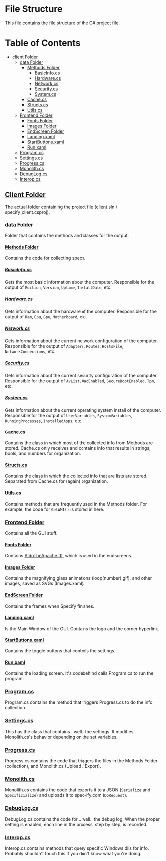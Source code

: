 # File Structure

This file contains the file structure of the C# project file.

# Table of Contents

- [client Folder](file-structure#client-folder)
    - [data Folder](file-structure#data-folder)
        - [Methods Folder](file-structure#methods-folder)
            - [BasicInfo.cs](file-structure#basicinfocs)
            - [Hardware.cs](file-structure#hardwarecs)
            - [Network.cs](file-structure#networkcs)
            - [Security.cs](file-structure#securitycs)
            - [System.cs](file-structure#systemcs)
        - [Cache.cs](file-structure#cachecs)
        - [Structs.cs](file-structure#structscs)
        - [Utils.cs](file-structure#utilscs)
    - [Frontend Folder](file-structure#frontend-folder)
        - [Fonts Folder](file-structure#fonts-folder)
        - [Images Folder](file-structure#images-folder)
        - [EndScreen Folder](file-structure#endscreen-folder)
        - [Landing.xaml](file-structure#landingxaml)
        - [StartButtons.xaml](file-structure#startbuttonsxaml)
        - [Run.xaml](file-structure#runxaml)
    - [Program.cs](file-structure#programcs)
    - [Settings.cs](file-structure#settingscs)
    - [Progress.cs](file-structure#progresscs)
    - [Monolith.cs](file-structure#monolithcs)
    - [DebugLog.cs](file-structure#debuglogcs)
    - [Interop.cs](file-structure#interopcs)

## [Client Folder](/client/)

The actual folder containing the project file (client.sln / specify_client.csproj).

### [data Folder](/client/data/)

Folder that contains the methods and classes for the output.

#### [Methods Folder](/client/data/Methods/)

Contains the code for collecting specs.

##### [BasicInfo.cs](/client/data/Methods/BasicInfo.cs)

Gets the most basic information about the computer. Responsible for the output of `Edition`, `Version`, `Uptime`, `InstallDate`, etc.

##### [Hardware.cs](/client/data/Methods/Hardware.cs)

Gets information about the hardware of the computer. Responsible for the output of `Ram`, `Cpu`, `Gpu`, `Motherboard`, etc.

##### [Network.cs](/client/data/Methods/Network.cs)

Gets information about the current network configuration of the computer. Responsible for the output of `Adapters`, `Routes`, `HostsFile`, `NetworkConnections`, etc.

##### [Security.cs](/client/data/Methods/Security.cs)

Gets information about the current security configuration of the computer. Responsible for the output of `AvList`, `UacEnabled`, `SecureBootEnabled`, `Tpm`, etc.

##### [System.cs](/client/data/Methods/System.cs)

Gets information about the current operating system install of the computer. Responsible for the output of `UserVariables`, `SystemVariables`, `RunningProcesses`, `InstalledApps`, etc.


#### [Cache.cs](/client/data/Cache.cs)

Contains the class in which most of the collected info from Methods are stored. Cache.cs only receives and contains info that results in strings, bools, and numbers for organization.

#### [Structs.cs](/client/data/Structs.cs)

Contains the class in which the collected info that are lists are stored. Separated from Cache.cs for (again) organization.

#### [Utils.cs](/client/data/Utils.cs)

Contains methods that are frequently used in the Methods folder. For example, the code for `GetWMI()` is stored in here.

### [Frontend Folder](/client/Frontend/)

Contains all the GUI stuff.

#### [Fonts Folder](/client/Frontend/Fonts/)

Contains [AldoTheApache.ttf](/client/Frontend/Fonts/AldotheApache.ttf), which is used in the endscreens.

#### [Images Folder](/client/Frontend/Images/)

Contains the magnifying glass animations (loop(number).gif), and other images, saved as SVGs (Images.xaml).

#### [EndScreen Folder](/client/Frontend/EndScreen/)

Contains the frames when Specify finishes.

#### [Landing.xaml](/client/Frontend/Landing.xaml)

Is the Main Window of the GUI. Contains the logo and the corner hyperlink.

#### [StartButtons.xaml](/client/Frontend/StartButtons.xaml)

Contains the toggle buttons that controls the settings.

#### [Run.xaml](/client/Frontend/Run.xaml)

Contains the loading screen. It's codebehind calls Program.cs to run the program.

### [Program.cs](/client/Program.cs)

Program.cs contains the method that triggers Progress.cs to do the info collection.

### [Settings.cs](/client/Settings.cs)

This has the class that contains.. well.. the settings. It modifies Monolith.cs's behavior depending on the set variables.

### [Progress.cs](/client/Progress.cs)

Progress.cs contains the code that triggers the files in the Methods Folder (collection), and Monolith.cs (Upload / Export).

### [Monolith.cs](/client/Monolith.cs)

Monolith.cs contains the code that exports it to a JSON (`Serialize` and `Specificialize`) and uploads it to spec-ify.com (`DoRequest`).

### [DebugLog.cs](/client/DebugLog.cs)

DebugLog.cs contains the code for... well.. the debug log. When the proper setting is enabled, each line in the process, step by step, is recorded.

### [Interop.cs](/client/Interop.cs)

Interop.cs contains methods that query specific Windows dlls for info. Probably shouldn't touch this if you don't know what you're doing.
